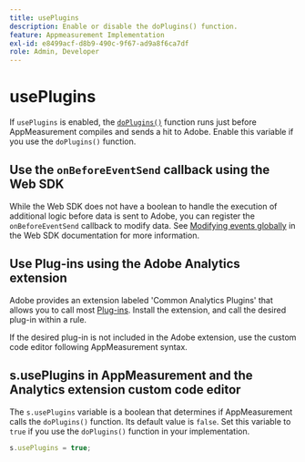```yaml
---
title: usePlugins
description: Enable or disable the doPlugins() function.
feature: Appmeasurement Implementation
exl-id: e8499acf-d8b9-490c-9f67-ad9a8f6ca7df
role: Admin, Developer
---
```

# usePlugins

If `usePlugins` is enabled, the [`doPlugins()`](../functions/doplugins.md) function runs just before AppMeasurement compiles and sends a hit to Adobe. Enable this variable if you use the `doPlugins()` function.

## Use the `onBeforeEventSend` callback using the Web SDK

While the Web SDK does not have a boolean to handle the execution of additional logic before data is sent to Adobe, you can register the `onBeforeEventSend` callback to modify data. See [Modifying events globally](https://experienceleague.adobe.com/docs/experience-platform/edge/fundamentals/tracking-events.html#modifying-events-globally) in the Web SDK documentation for more information.

## Use Plug-ins using the Adobe Analytics extension

Adobe provides an extension labeled 'Common Analytics Plugins' that allows you to call most [Plug-ins](../plugins/impl-plugins.md). Install the extension, and call the desired plug-in within a rule.

If the desired plug-in is not included in the Adobe extension, use the custom code editor following AppMeasurement syntax.

## s.usePlugins in AppMeasurement and the Analytics extension custom code editor

The `s.usePlugins` variable is a boolean that determines if AppMeasurement calls the `doPlugins()` function. Its default value is `false`. Set this variable to `true` if you use the `doPlugins()` function in your implementation.

```js
s.usePlugins = true;
```
